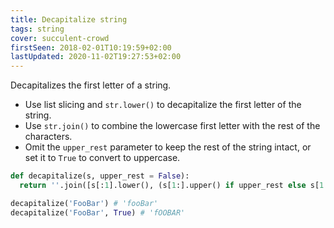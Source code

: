 ```yaml
---
title: Decapitalize string
tags: string
cover: succulent-crowd
firstSeen: 2018-02-01T10:19:59+02:00
lastUpdated: 2020-11-02T19:27:53+02:00
---
```


Decapitalizes the first letter of a string.

- Use list slicing and `str.lower()` to decapitalize the first letter of the string.
- Use `str.join()` to combine the lowercase first letter with the rest of the characters.
- Omit the `upper_rest` parameter to keep the rest of the string intact, or set it to `True` to convert to uppercase.

```py
def decapitalize(s, upper_rest = False):
  return ''.join([s[:1].lower(), (s[1:].upper() if upper_rest else s[1:])])
```

```py
decapitalize('FooBar') # 'fooBar'
decapitalize('FooBar', True) # 'fOOBAR'
```
